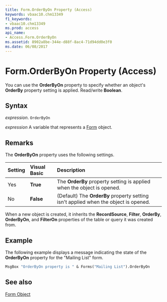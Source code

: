 ```yaml
---
title: Form.OrderByOn Property (Access)
keywords: vbaac10.chm13349
f1_keywords:
- vbaac10.chm13349
ms.prod: access
api_name:
- Access.Form.OrderByOn
ms.assetid: 8902a8be-344e-d88f-8ac4-71d94dd0e3f0
ms.date: 06/08/2017
---
```



# Form.OrderByOn Property (Access)

You can use the  **OrderByOn** property to specify whether an object's **OrderBy** property setting is applied. Read/write **Boolean**.


## Syntax

 _expression_. `OrderByOn`

 _expression_ A variable that represents a [Form](Access.Form.md) object.


## Remarks

The  **OrderByOn** property uses the following settings.



|**Setting**|**Visual Basic**|**Description**|
|:-----|:-----|:-----|
|Yes|**True**|The  **OrderBy** property setting is applied when the object is opened.|
|No|**False**|(Default) The  **OrderBy** property setting isn't applied when the object is opened.|

When a new object is created, it inherits the  **RecordSource**, **Filter**, **OrderBy**, **OrderByOn**, and **FilterOn** properties of the table or query it was created from.


## Example

The following example displays a message indicating the state of the  **OrderByOn** property for the "Mailing List" form.


```vb
MsgBox "OrderByOn property is " & Forms("Mailing List").OrderByOn
```


## See also


[Form Object](Access.Form.md)

